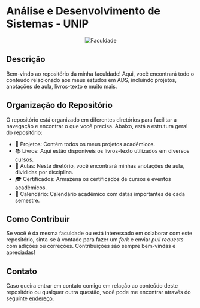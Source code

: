 # Análise e Desenvolvimento de Sistemas - UNIP

<div align="center">
  
![Faculdade](https://www.unip.br/assets/img/logo/logo-unip-2021.svg)

</div>

## Descrição

Bem-vindo ao repositório da minha faculdade! Aqui, você encontrará todo o conteúdo relacionado aos meus estudos em ADS, incluindo projetos, anotações de aula, livros-texto e muito mais.

## Organização do Repositório

O repositório está organizado em diferentes diretórios para facilitar a navegação e encontrar o que você precisa. Abaixo, está a estrutura geral do repositório:

- 📂 Projetos: Contém todos os meus projetos acadêmicos.
- 📚 Livros: Aqui estão disponíveis os livros-texto utilizados em diversos cursos.
- 📝 Aulas: Neste diretório, você encontrará minhas anotações de aula, divididas por disciplina.
- 🎓 Certificados: Armazena os certificados de cursos e eventos acadêmicos.
- 📅 Calendário: Calendário acadêmico com datas importantes de cada semestre.

## Como Contribuir

Se você é da mesma faculdade ou está interessado em colaborar com este repositório, sinta-se à vontade para fazer um *fork* e enviar *pull requests* com adições ou correções. Contribuições são sempre bem-vindas e apreciadas!

## Contato

Caso queira entrar em contato comigo em relação ao conteúdo deste repositório ou qualquer outra questão, você pode me encontrar através do seguinte [endereço](https://pedrolaurenti.orbytesistemas.com).
